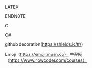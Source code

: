 LATEX

ENDNOTE

C

C#

github decoration(https://shields.io/#/)

Emoji（https://emoji.muan.co）
牛客网（https://www.nowcoder.com/courses）
